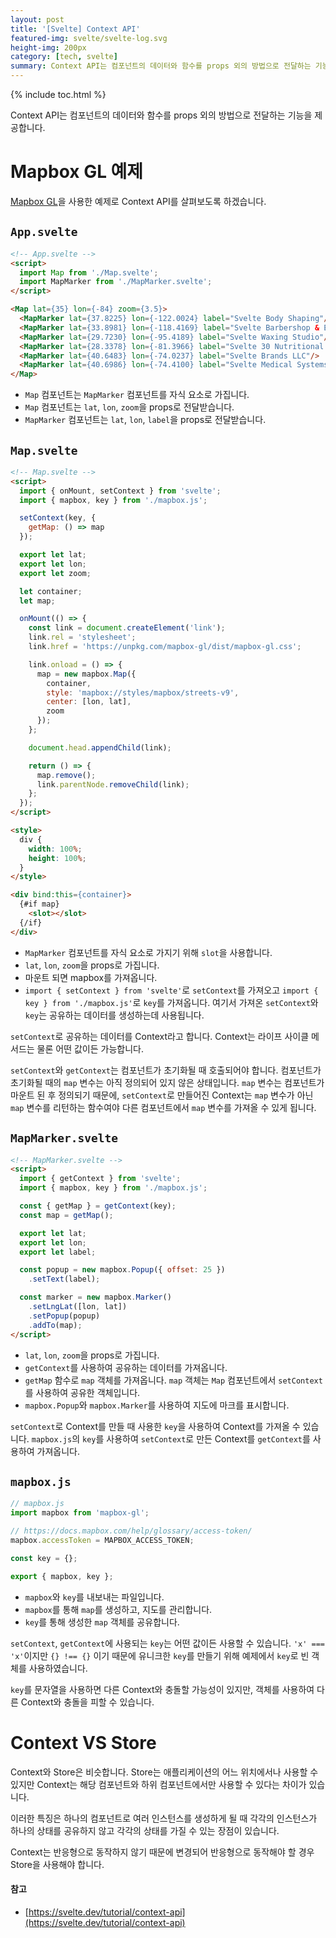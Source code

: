 ```yaml
---
layout: post
title: '[Svelte] Context API'
featured-img: svelte/svelte-log.svg
height-img: 200px
category: [tech, svelte]
summary: Context API는 컴포넌트의 데이터와 함수를 props 외의 방법으로 전달하는 기능을 제공합니다.
---
```

{% include toc.html %}

Context API는 컴포넌트의 데이터와 함수를 props 외의 방법으로 전달하는 기능을 제공합니다.

# Mapbox GL 예제
[Mapbox GL](https://docs.mapbox.com/mapbox-gl-js/overview/)을 사용한 예제로 Context API를 살펴보도록 하겠습니다.

## `App.svelte`
```html
<!-- App.svelte -->
<script>
  import Map from './Map.svelte';
  import MapMarker from './MapMarker.svelte';
</script>

<Map lat={35} lon={-84} zoom={3.5}>
  <MapMarker lat={37.8225} lon={-122.0024} label="Svelte Body Shaping"/>
  <MapMarker lat={33.8981} lon={-118.4169} label="Svelte Barbershop & Essentials"/>
  <MapMarker lat={29.7230} lon={-95.4189} label="Svelte Waxing Studio"/>
  <MapMarker lat={28.3378} lon={-81.3966} label="Svelte 30 Nutritional Consultants"/>
  <MapMarker lat={40.6483} lon={-74.0237} label="Svelte Brands LLC"/>
  <MapMarker lat={40.6986} lon={-74.4100} label="Svelte Medical Systems"/>
</Map>
```

- `Map` 컴포넌트는 `MapMarker` 컴포넌트를 자식 요소로 가집니다.
- `Map` 컴포넌트는 `lat`, `lon`, `zoom`을 props로 전달받습니다. 
- `MapMarker` 컴포넌트는 `lat`, `lon`, `label`을 props로 전달받습니다.

## `Map.svelte`
```html
<!-- Map.svelte -->
<script>
  import { onMount, setContext } from 'svelte';
  import { mapbox, key } from './mapbox.js';

  setContext(key, {
    getMap: () => map
  });

  export let lat;
  export let lon;
  export let zoom;

  let container;
  let map;

  onMount(() => {
    const link = document.createElement('link');
    link.rel = 'stylesheet';
    link.href = 'https://unpkg.com/mapbox-gl/dist/mapbox-gl.css';

    link.onload = () => {
      map = new mapbox.Map({
        container,
        style: 'mapbox://styles/mapbox/streets-v9',
        center: [lon, lat],
        zoom
      });
    };

    document.head.appendChild(link);

    return () => {
      map.remove();
      link.parentNode.removeChild(link);
    };
  });
</script>

<style>
  div {
    width: 100%;
    height: 100%;
  }
</style>

<div bind:this={container}>
  {#if map}
    <slot></slot>
  {/if}
</div>
```

- `MapMarker` 컴포넌트를 자식 요소로 가지기 위해 `slot`을 사용합니다.
- `lat`, `lon`, `zoom`을 props로 가집니다.
- 마운트 되면 mapbox를 가져옵니다.
- `import { setContext } from 'svelte'`로 `setContext`를 가져오고 `import { key } from './mapbox.js'`로 `key`를 가져옵니다. 여기서 가져온 `setContext`와 `key`는 공유하는 데이터를 생성하는데 사용됩니다.

`setContext`로 공유하는 데이터를 Context라고 합니다. Context는 라이프 사이클 메서드는 물론 어떤 값이든 가능합니다.

`setContext`와 `getContext`는 컴포넌트가 초기화될 때 호출되어야 합니다. 컴포넌트가 초기화될 때의 `map` 변수는 아직 정의되어 있지 않은 상태입니다. `map` 변수는 컴포넌트가 마운트 된 후 정의되기 때문에, `setContext`로 만들어진 Context는 `map` 변수가 아닌 `map` 변수를 리턴하는 함수여야 다른 컴포넌트에서 `map` 변수를 가져올 수 있게 됩니다.

## `MapMarker.svelte`
```html
<!-- MapMarker.svelte -->
<script>
  import { getContext } from 'svelte';
  import { mapbox, key } from './mapbox.js';

  const { getMap } = getContext(key);
  const map = getMap();

  export let lat;
  export let lon;
  export let label;

  const popup = new mapbox.Popup({ offset: 25 })
    .setText(label);

  const marker = new mapbox.Marker()
    .setLngLat([lon, lat])
    .setPopup(popup)
    .addTo(map);
</script>
```

- `lat`, `lon`, `zoom`을 props로 가집니다.
- `getContext`를 사용하여 공유하는 데이터를 가져옵니다.
- `getMap` 함수로 `map` 객체를 가져옵니다. `map` 객체는 `Map` 컴포넌트에서 `setContext`를 사용하여 공유한 객체입니다.
- `mapbox.Popup`와 `mapbox.Marker`를 사용하여 지도에 마크를 표시합니다.

`setContext`로 Context를 만들 때 사용한 `key`을 사용하여 Context를 가져올 수 있습니다. `mapbox.js`의 `key`를 사용하여 `setContext`로 만든 Context를 `getContext`를 사용하여 가져옵니다.

## `mapbox.js`
```js
// mapbox.js
import mapbox from 'mapbox-gl';

// https://docs.mapbox.com/help/glossary/access-token/
mapbox.accessToken = MAPBOX_ACCESS_TOKEN;

const key = {};

export { mapbox, key };
```

- `mapbox`와 `key`를 내보내는 파일입니다.
- `mapbox`를 통해 `map`를 생성하고, 지도를 관리합니다.
- `key`를 통해 생성한 `map` 객체를 공유합니다.

`setContext`, `getContext`에 사용되는 `key`는 어떤 값이든 사용할 수 있습니다. `'x' === 'x'`이지만 `{} !== {}` 이기 때문에 유니크한 `key`를 만들기 위해 예제에서 `key`로 빈 객체를 사용하였습니다.

`key`를 문자열을 사용하면 다른 Context와 충돌할 가능성이 있지만, 객체를 사용하여 다른 Context와 충돌을 피할 수 있습니다.

# Context VS Store
Context와 Store은 비슷합니다. Store는 애플리케이션의 어느 위치에서나 사용할 수 있지만 Context는 해당 컴포넌트와 하위 컴포넌트에서만 사용할 수 있다는 차이가 있습니다.

이러한 특징은 하나의 컴포넌트로 여러 인스턴스를 생성하게 될 때 각각의 인스턴스가 하나의 상태를 공유하지 않고 각각의 상태를 가질 수 있는 장점이 있습니다.

Context는 반응형으로 동작하지 않기 때문에 변경되어 반응형으로 동작해야 할 경우 Store을 사용해야 합니다.

#### 참고
- [https://svelte.dev/tutorial/context-api](https://svelte.dev/tutorial/context-api)
